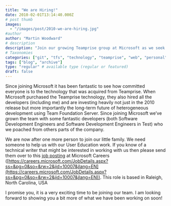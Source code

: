 ```yaml
---
title: "We are Hiring!"
date: 2010-02-01T13:14:40.000Z
# post thumb
images:
  - "/images/post/2010-we-are-hiring.jpg"
#author
author: "Martin Woodward"
# description
description: "Join our growing Teamprise group at Microsoft as we seek a talented technical writer to enhance our User Education efforts in Raleigh!"
# Taxonomies
categories: ["git", "tfs", "technology", "teamprise", "web", "personal"]
tags: ["blog", "archive"]
type: "regular" # available type (regular or featured)
draft: false
---
```


Since joining Microsoft it has been fantastic to see how committed everyone is to the technology that was acquired from Teamprise. When Microsoft purchased the Teamprise technology, they also hired all the developers (including me) and are investing heavily not just in the 2010 release but more importantly the long-term future of heterogeneous development using Team Foundation Server. Since joining Microsoft we’ve grown the team with some fantastic developers (both Software Development Engineers and Software Development Engineers in Test) who we poached from others parts of the company.

We are now after one more person to join our little family. We need someone to help us with our User Education work. If you know of a technical writer that might be interested in working with us then please send them over to this [job posting](https://careers.microsoft.com/JobDetails.aspx?ss=&pg=0&so=&rw=2&jid=10007&jlang=EN) at Microsoft Careers ([https://careers.microsoft.com/JobDetails.aspx?ss=&pg=0&so=&rw=2&jid=10007&jlang=EN](https://careers.microsoft.com/JobDetails.aspx?ss=&pg=0&so=&rw=2&jid=10007&jlang=EN)). This role is based in Raleigh, North Carolina, USA

I promise you, it is a very exciting time to be joining our team. I am looking forward to showing you a bit more of what we have been working on soon!
